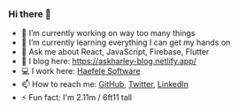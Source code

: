 ### Hi there 👋

- 🔭 I’m currently working on way too many things
- 🌱 I’m currently learning everything I can get my hands on
- 💬 Ask me about React, JavaScript, Firebase, Flutter
- 📃 I blog here: https://askharley-blog.netlify.app/
- 💻 I work here: [Haefele Software](https://www.haefelesoftware.com/)
- 📫 How to reach me: [GitHub](https://github.com/askharley), [Twitter](https://twitter.com/askharleyio), [LinkedIn](https://www.linkedin.com/in/harley-ferguson-433243116/)
- ⚡ Fun fact: I'm 2.11m / 6ft11 tall
